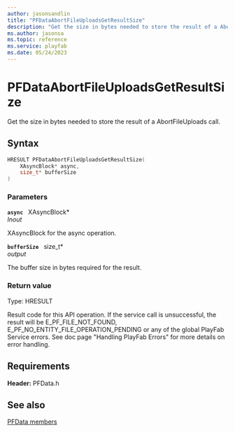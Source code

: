 ```yaml
---
author: jasonsandlin
title: "PFDataAbortFileUploadsGetResultSize"
description: "Get the size in bytes needed to store the result of a AbortFileUploads call."
ms.author: jasonsa
ms.topic: reference
ms.service: playfab
ms.date: 05/24/2023
---
```


# PFDataAbortFileUploadsGetResultSize  

Get the size in bytes needed to store the result of a AbortFileUploads call.  

## Syntax  
  
```cpp
HRESULT PFDataAbortFileUploadsGetResultSize(  
    XAsyncBlock* async,  
    size_t* bufferSize  
)  
```  
  
### Parameters  
  
**`async`** &nbsp; XAsyncBlock*  
*_Inout_*  
  
XAsyncBlock for the async operation.  
  
**`bufferSize`** &nbsp; size_t*  
*output*  
  
The buffer size in bytes required for the result.  
  
  
### Return value
Type: HRESULT
  
Result code for this API operation. If the service call is unsuccessful, the result will be E_PF_FILE_NOT_FOUND, E_PF_NO_ENTITY_FILE_OPERATION_PENDING or any of the global PlayFab Service errors. See doc page "Handling PlayFab Errors" for more details on error handling.
  
  
## Requirements  
  
**Header:** PFData.h
  
## See also  
[PFData members](../pfdata_members.md)  

  
  

